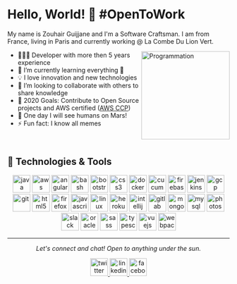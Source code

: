 # Hello, World! 👋 #OpenToWork

<!--
**zouhairguijjane/zouhairguijjane** is a ✨ _special_ ✨ repository because its `README.md` (this file) appears on your GitHub profile.
-->

My name is Zouhair Guijjane and I'm a Software Craftsman. I am from France, living in Paris and currently working @ La Combe Du Lion Vert.

<img align="right" src="https://i.giphy.com/media/LmNwrBhejkK9EFP504/200w.webp" alt="Programmation" width="200" />

- 👨🏻‍💻 Developer with more then 5 years experience
- 🌱 I’m currently learning everything 🤣
- 💡 I love innovation and new technologies
- 👯 I’m looking to collaborate with others to share knowledge
- 🥅 2020 Goals: Contribute to Open Source projects and AWS certified ([AWS CCP][3])
- 🚀 One day I will see humans on Mars!
- ⚡ Fun fact: I know all memes

<br />

## 🔧 Technologies & Tools

<p align="center">
  <img src="https://devicons.github.io/devicon/devicon.git/icons/java/java-original-wordmark.svg" alt="java" width="40" height="40"/>
  <img src="https://devicons.github.io/devicon/devicon.git/icons/amazonwebservices/amazonwebservices-original-wordmark.svg" alt="aws" width="40" height="40"/>
	<img src="https://devicons.github.io/devicon/devicon.git/icons/angularjs/angularjs-original.svg" alt="angularjs" width="40" height="40"/>
	<img src="https://www.vectorlogo.zone/logos/gnu_bash/gnu_bash-icon.svg" alt="bash" width="40" height="40"/>
	<img src="https://devicons.github.io/devicon/devicon.git/icons/bootstrap/bootstrap-plain.svg" alt="bootstrap" width="40" height="40"/>
	<img src="https://devicons.github.io/devicon/devicon.git/icons/css3/css3-original-wordmark.svg" alt="css3" width="40" height="40"/>
	<img src="https://devicons.github.io/devicon/devicon.git/icons/docker/docker-original-wordmark.svg" alt="docker" width="40" height="40"/>
  <img src="https://devicons.github.io/devicon/devicon.git/icons/cucumber/cucumber-plain-wordmark.svg" alt="cucumber" width="40" height="40"/>
	<img src="https://www.vectorlogo.zone/logos/firebase/firebase-icon.svg" alt="firebase" width="40" height="40"/>
  <img src="https://www.vectorlogo.zone/logos/jenkins/jenkins-icon.svg" alt="jenkins" width="40" height="40"/>
	<img src="https://www.vectorlogo.zone/logos/google_cloud/google_cloud-icon.svg" alt="gcp" width="40" height="40"/>
	<img src="https://devicons.github.io/devicon/devicon.git/icons/git/git-original-wordmark.svg" alt="git" width="40" height="40"/>
	<img src="https://devicons.github.io/devicon/devicon.git/icons/html5/html5-original-wordmark.svg" alt="html5" width="40" height="40"/>
  <img src="https://devicons.github.io/devicon/devicon.git/icons/firefox/firefox-original-wordmark.svg" alt="firefox" width="40" height="40"/>
	<img src="https://devicons.github.io/devicon/devicon.git/icons/javascript/javascript-original.svg" alt="javascript" width="40" height="40"/>
	<img src="https://devicons.github.io/devicon/devicon.git/icons/linux/linux-original.svg" alt="linux" width="40" height="40"/>
  <img src="https://devicons.github.io/devicon/devicon.git/icons/heroku/heroku-original-wordmark.svg" alt="heroku" width="40" height="40"/>
  <img src="https://devicons.github.io/devicon/devicon.git/icons/intellij/intellij-original.svg" alt="intellij" width="40" height="40"/>
  <img src="https://devicons.github.io/devicon/devicon.git/icons/gitlab/gitlab-original-wordmark.svg" alt="gitlab" width="40" height="40"/>
	<img src="https://devicons.github.io/devicon/devicon.git/icons/mongodb/mongodb-original-wordmark.svg" alt="mongodb" width="40" height="40"/>
	<img src="https://devicons.github.io/devicon/devicon.git/icons/mysql/mysql-original-wordmark.svg" alt="mysql" width="40" height="40"/>
	<img src="https://devicons.github.io/devicon/devicon.git/icons/photoshop/photoshop-plain.svg" alt="photoshop" width="40" height="40"/>
  <img src="https://devicons.github.io/devicon/devicon.git/icons/slack/slack-original.svg" alt="slack" width="40" height="40"/>
  <img src="https://devicons.github.io/devicon/devicon.git/icons/oracle/oracle-original.svg" alt="oracle" width="40" height="40"/>
	<img src="https://devicons.github.io/devicon/devicon.git/icons/sass/sass-original.svg" alt="sass" width="40" height="40"/>
	<img src="https://devicons.github.io/devicon/devicon.git/icons/typescript/typescript-original.svg" alt="typescript" width="40" height="40"/>
	<img src="https://devicons.github.io/devicon/devicon.git/icons/vuejs/vuejs-original-wordmark.svg" alt="vuejs" width="40" height="40"/>
	<img src="https://devicons.github.io/devicon/devicon.git/icons/webpack/webpack-original.svg" alt="webpack" width="40" height="40"/>
</p>

<hr>

<p align="center">
	<i>Let's connect and chat! Open to anything under the sun.</i>
	<p align="center">
		<a href="https://twitter.com/zouhairguijjane" alt="Twitter">
			<img src="https://devicons.github.io/devicon/devicon.git/icons/twitter/twitter-original.svg" alt="twitter" width="40" height="40"/>
    </a>
    <a href="https://www.linkedin.com/in/zouhairguijjane/" alt="Linkedin">
      <img src="https://devicons.github.io/devicon/devicon.git/icons/linkedin/linkedin-original.svg" alt="linkedin" width="40" height="40"/>
    </a>
    <a href="https://www.facebook.com/20.Juillet.2005/" alt="Facebook">
      <img src="https://devicons.github.io/devicon/devicon.git/icons/facebook/facebook-original.svg" alt="facebook" width="40" height="40"/>
    </a>
</p>

[1.1]: http://i.imgur.com/wWzX9uB.png (twitter icon with padding)
[2.1]: https://raw.githubusercontent.com/MartinHeinz/MartinHeinz/master/linkedin-3-16.png 

[1]: https://twitter.com/zouhairguijjane
[2]: https://linkedin.com/in/zouhairguijjane
[3]: https://www.youracclaim.com/badges/f16808a7-2eb9-410d-a3e1-33f45ddde40b/
